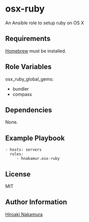 osx-ruby
========

An Ansible role to setup ruby on OS X

Requirements
------------

[Homebrew](http://brew.sh/) must be installed.

Role Variables
--------------

osx_ruby_global_gems:
  - bundler
  - compass

Dependencies
------------

None.

Example Playbook
----------------

    - hosts: servers
      roles:
         - hnakamur.osx-ruby

License
-------

MIT

Author Information
------------------

[Hiroaki Nakamura]( http://hnakamur.github.io/ )
